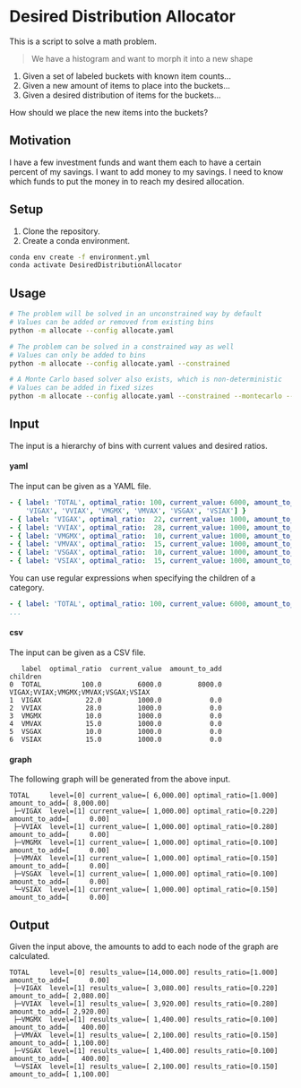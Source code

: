 #  Desired Distribution Allocator

This is a script to solve a math problem.

> We have a histogram and want to morph it into a new shape

  1)  Given a set of labeled buckets with known item counts...
  2)  Given a new amount of items to place into the buckets...
  3)  Given a desired distribution of items for the buckets...

How should we place the new items into the buckets?

## Motivation

I have a few investment funds and want them each to have a certain percent of my savings.  I want to add money to my savings.  I need to know which funds to put the money in to reach my desired allocation.

## Setup

1.  Clone the repository.
2.  Create a conda environment.

```bash
conda env create -f environment.yml
conda activate DesiredDistributionAllocator
```

## Usage

```bash
# The problem will be solved in an unconstrained way by default
# Values can be added or removed from existing bins
python -m allocate --config allocate.yaml

# The problem can be solved in a constrained way as well
# Values can only be added to bins
python -m allocate --config allocate.yaml --constrained

# A Monte Carlo based solver also exists, which is non-deterministic
# Values can be added in fixed sizes
python -m allocate --config allocate.yaml --constrained --montecarlo --stepsize 25
```

## Input

The input is a hierarchy of bins with current values and desired ratios.

#### yaml

The input can be given as a YAML file.

```yaml
- { label: 'TOTAL', optimal_ratio: 100, current_value: 6000, amount_to_add: 4000, children: [
    'VIGAX', 'VVIAX', 'VMGMX', 'VMVAX', 'VSGAX', 'VSIAX'] }
- { label: 'VIGAX', optimal_ratio:  22, current_value: 1000, amount_to_add:    0, children: [] }
- { label: 'VVIAX', optimal_ratio:  28, current_value: 1000, amount_to_add:    0, children: [] }
- { label: 'VMGMX', optimal_ratio:  10, current_value: 1000, amount_to_add:    0, children: [] }
- { label: 'VMVAX', optimal_ratio:  15, current_value: 1000, amount_to_add:    0, children: [] }
- { label: 'VSGAX', optimal_ratio:  10, current_value: 1000, amount_to_add:    0, children: [] }
- { label: 'VSIAX', optimal_ratio:  15, current_value: 1000, amount_to_add:    0, children: [] }
```

You can use regular expressions when specifying the children of a category.

```yaml
- { label: 'TOTAL', optimal_ratio: 100, current_value: 6000, amount_to_add: 4000, children: ['regex::.*'] }
...
```

#### csv

The input can be given as a CSV file.

```csv
   label  optimal_ratio  current_value  amount_to_add                             children
0  TOTAL          100.0         6000.0         8000.0  VIGAX;VVIAX;VMGMX;VMVAX;VSGAX;VSIAX
1  VIGAX           22.0         1000.0            0.0
2  VVIAX           28.0         1000.0            0.0
3  VMGMX           10.0         1000.0            0.0
4  VMVAX           15.0         1000.0            0.0
5  VSGAX           10.0         1000.0            0.0
6  VSIAX           15.0         1000.0            0.0
```

#### graph

The following graph will be generated from the above input.

```
TOTAL     level=[0] current_value=[ 6,000.00] optimal_ratio=[1.000] amount_to_add=[ 8,000.00]
 ├─VIGAX  level=[1] current_value=[ 1,000.00] optimal_ratio=[0.220] amount_to_add=[     0.00]
 ├─VVIAX  level=[1] current_value=[ 1,000.00] optimal_ratio=[0.280] amount_to_add=[     0.00]
 ├─VMGMX  level=[1] current_value=[ 1,000.00] optimal_ratio=[0.100] amount_to_add=[     0.00]
 ├─VMVAX  level=[1] current_value=[ 1,000.00] optimal_ratio=[0.150] amount_to_add=[     0.00]
 ├─VSGAX  level=[1] current_value=[ 1,000.00] optimal_ratio=[0.100] amount_to_add=[     0.00]
 └─VSIAX  level=[1] current_value=[ 1,000.00] optimal_ratio=[0.150] amount_to_add=[     0.00]
```

## Output

Given the input above, the amounts to add to each node of the graph are calculated.

```
TOTAL     level=[0] results_value=[14,000.00] results_ratio=[1.000] amount_to_add=[     0.00]
 ├─VIGAX  level=[1] results_value=[ 3,080.00] results_ratio=[0.220] amount_to_add=[ 2,080.00]
 ├─VVIAX  level=[1] results_value=[ 3,920.00] results_ratio=[0.280] amount_to_add=[ 2,920.00]
 ├─VMGMX  level=[1] results_value=[ 1,400.00] results_ratio=[0.100] amount_to_add=[   400.00]
 ├─VMVAX  level=[1] results_value=[ 2,100.00] results_ratio=[0.150] amount_to_add=[ 1,100.00]
 ├─VSGAX  level=[1] results_value=[ 1,400.00] results_ratio=[0.100] amount_to_add=[   400.00]
 └─VSIAX  level=[1] results_value=[ 2,100.00] results_ratio=[0.150] amount_to_add=[ 1,100.00]
```
